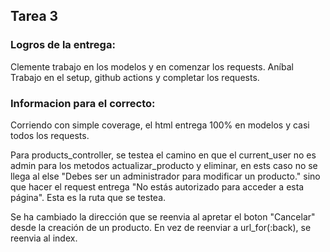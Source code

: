 ## Tarea 3

### Logros de la entrega:
Clemente trabajo en los modelos y en comenzar los requests.
Aníbal Trabajo en el setup, github actions y completar los requests.

### Informacion para el correcto:
Corriendo con simple coverage, el html entrega 100% en modelos y casi todos los requests.

Para products_controller, se testea el camino en que el current_user no es admin para los metodos actualizar_producto y eliminar, en ests caso no se llega al else "Debes ser un administrador para modificar un producto." sino que hacer el request entrega "No estás autorizado para acceder a esta página". Esta es la ruta que se testea.

Se ha cambiado la dirección que se reenvia al apretar el boton "Cancelar" desde la creación de un producto. En vez de reenviar a url_for(:back), se reenvia al index.